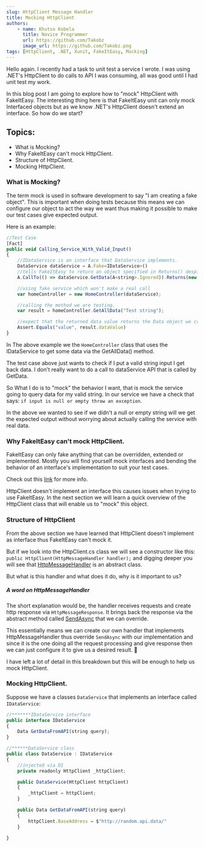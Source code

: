 ```yaml
---
slug: HttpClient Message Handler
title: Mocking HttpClient
authors:
    - name: Khutso Kobela
      title: Novice Programmer
      url: https://github.com/Takobz
      image_url: https://github.com/Takobz.png
tags: [HttpClient, .NET, Xunit, FakeItEasy, Mocking]
---
```


Hello again. I recently had a task to unit test a service I wrote. I was using .NET's HttpClient to do calls to API I was consuming, all was good until I had unit test my work.

<!--truncate-->

In this blog post I am going to explore how to "mock" HttpClient with FakeItEasy. The interesting thing here is that FakeItEasy unit can only mock Interfaced objects but as we know .NET's HttpClient doesn't extend an interface. So how do we start?

<!--truncate-->

## Topics:
- What is Mocking?
- Why FakeItEasy can't mock HttpClient.
- Structure of HttpClient.
- Mocking HttpClient.

### What is Mocking?
The term mock is used in software development to say "I am creating a fake object". This is important when doing tests because this means we can configure our object to act the way we want thus making it possible to make our test cases give expected output. 

Here is an example:
``` js
//Test Case
[Fact]
public void Calling_Service_With_Valid_Input()
{
    //IDataService is an interface that DataService implements. 
    DataService dataService = A.Fake<IDataService>()
    //tells FakeItEasy to return an object specified in Returns() despite any string passed.
    A.CallTo(() => dataService.GetData(A<string>.Ignored)).Returns(new Data { dataValue: "value"});

    //using fake service which won't make a real call
    var homeController = new HomeController(dataService);

    //calling the method we are testing.
    var result = homeController.GetAllData("Test string");

    //expect that the returned data value returns the Data object we created
    Assert.Equals("value", result.dataValue)
}
```

In The above example we the `HomeController` class that uses the IDataService to get some data via the GetAllData() method. 

The test case above just wants to check if I put a valid string input I get back data. I don't really want to do a call to dataService API that is called by GetData.

So What I do is to "mock" the behavior I want, that is mock the service going to query data for my valid string. In our service we have a check that says: `if input is null or empty throw an exception`.

In the above we wanted to see if we didn't a null or empty string will we get the expected output without worrying about actually calling the service with real data.


### Why FakeItEasy can't mock HttpClient.
FakeItEasy can only fake anything that can be overridden, extended or implemented. Mostly you will find yourself mock interfaces and bending the behavior of an interface's implementation to suit your test cases.

Check out this [link](https://fakeiteasy.readthedocs.io/en/stable/what-can-be-faked/) for more info.

HttpClient doesn't implement an interface this causes issues when trying to use FakeItEasy. In the next section we will learn a quick overview of the HttpClient class that will enable us to "mock" this object.

### Structure of HttpClient
From the above section we have learned that HttpClient doesn't implement as interface thus FakeItEasy can't mock it. 

But if we look into the HttpClient.cs class we will see a constructor like this: `public HttpClient(HttpMessageHandler handler);` and digging deeper you will see that [HttpMessageHandler](https://docs.microsoft.com/en-us/dotnet/api/system.net.http.httpmessagehandler) is an abstract class. 

But what is this handler and what does it do, why is it important to us?

##### A word on HttpMessageHandler
The short explanation would be, the handler receives requests and create http response via `HttpMessageResponse`. It brings back the response via the abstract method called [SendAsync](https://docs.microsoft.com/en-us/dotnet/api/system.net.http.httpmessagehandler.sendasync) that we can override.

This essentially means we can create our own handler that implements HttpMessageHandler thus override `SendAsync` with our implementation and since it is the one doing all the request processing and give response then we can just configure it to give us a desired result. 🙂

I have left a lot of detail in this breakdown but this will be enough to help us mock HttpClient.


### Mocking HttpClient.
Suppose we have a classes `DataService` that implements an interface called `IDataService`:

```js
//*******IDataService interface
public interface IDataService
{
    Data GetDataFromAPI(string query);
}

//******DataService class
public class DataService : IDataService 
{
    //injected via DI
    private readonly HttpClient _httpClient;

    public DataService(HttpClient httpClient)
    {
        _httpClient = httpClient;
    }

    public Data GetDataFromAPI(string query)
    {
        httpClient.BaseAddress = $"http://random.api.data/"
    }

}
```

